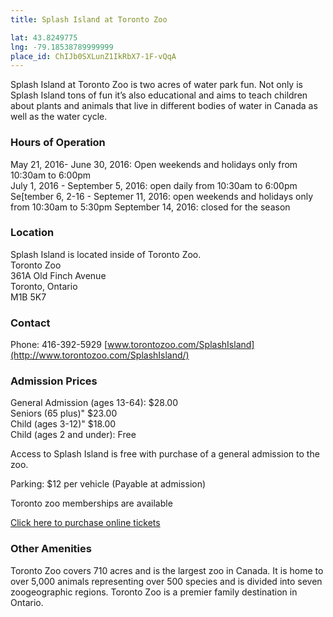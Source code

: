 ```yaml
---
title: Splash Island at Toronto Zoo

lat: 43.8249775
lng: -79.18538789999999
place_id: ChIJb0SXLunZ1IkRbX7-1F-vQqA
---
```


Splash Island at Toronto Zoo is two acres of water park fun. Not only is Splash Island tons of fun it’s also educational and aims to teach children about plants and animals that live in different bodies of water in Canada as well as the water cycle. 

### Hours of Operation

May 21, 2016- June 30, 2016: Open weekends and holidays only from 10:30am to 6:00pm  
July 1, 2016 - September 5, 2016: open daily from 10:30am to 6:00pm  
Se[tember 6, 2-16 - Septemer 11, 2016: open weekends and holidays only from 10:30am to 5:30pm 
September 14, 2016: closed for the season 

### Location

Splash Island is located inside of Toronto Zoo.  
Toronto Zoo  
361A Old Finch Avenue  
Toronto, Ontario  
M1B 5K7  

### Contact

Phone: 416-392-5929
[www.torontozoo.com/SplashIsland](http://www.torontozoo.com/SplashIsland/)

### Admission Prices

General Admission (ages 13-64): $28.00  
Seniors (65 plus)" $23.00  
Child (ages 3-12)" $18.00  
Child (ages 2 and under): Free  

Access to Splash Island is free with purchase of a general admission to the zoo.

Parking: $12 per vehicle (Payable at admission)

Toronto zoo memberships are available

[Click here to purchase online tickets](https://tickets.torontozoo.com/purchaseProductSP.aro?sum=Zoo+Admission)

### Other Amenities

Toronto Zoo covers 710 acres and is the largest zoo in Canada. It is home to over 5,000 animals representing over 500 species and is divided into seven zoogeographic regions. Toronto Zoo is a premier family destination in Ontario.
